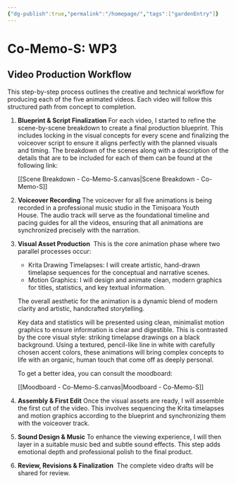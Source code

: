 ```yaml
---
{"dg-publish":true,"permalink":"/homepage/","tags":["gardenEntry"]}
---
```



# Co-Memo-S: WP3

## Video Production Workflow

This step-by-step process outlines the creative and technical workflow for producing each of the five animated videos. Each video will follow this structured path from concept to completion. 

1. **Blueprint & Script Finalization**
    For each video, I started to refine the scene-by-scene breakdown to create a final production blueprint. This includes locking in the visual concepts for every scene and finalizing the voiceover script to ensure it aligns perfectly with the planned visuals and timing. The breakdown of the scenes along with a description of the details that are to be included for each of them can be found at the following link: 
    
    [[Scene Breakdown - Co-Memo-S.canvas|Scene Breakdown - Co-Memo-S]]

2. **Voiceover Recording**
    The voiceover for all five animations is being recorded in a professional music studio in the Timișoara Youth House. The audio track will serve as the foundational timeline and pacing guides for all the videos, ensuring that all animations are synchronized precisely with the narration. 

3. **Visual Asset Production** 
    This is the core animation phase where two parallel processes occur: 
    - Krita Drawing Timelapses: I will create artistic, hand-drawn timelapse sequences for the conceptual and narrative scenes. 
    - Motion Graphics: I will design and animate clean, modern graphics for titles, statistics, and key textual information. 
    
    The overall aesthetic for the animation is a dynamic blend of modern clarity and artistic, handcrafted storytelling.
    
    Key data and statistics will be presented using clean, minimalist motion graphics to ensure information is clear and digestible. This is contrasted by the core visual style: striking timelapse drawings on a black background. Using a textured, pencil-like line in white with carefully chosen accent colors, these animations will bring complex concepts to life with an organic, human touch that come off as deeply personal.
    
    To get a better idea, you can consult the moodboard:
    
    [[Moodboard - Co-Memo-S.canvas|Moodboard - Co-Memo-S]]
    
4. **Assembly & First Edit**
    Once the visual assets are ready, I will assemble the first cut of the video. This involves sequencing the Krita timelapses and motion graphics according to the blueprint and synchronizing them with the voiceover track. 

5. **Sound Design & Music**
    To enhance the viewing experience, I will then layer in a suitable music bed and subtle sound effects. This step adds emotional depth and professional polish to the final product. 

6. **Review, Revisions & Finalization** 
    The complete video drafts will be shared for review.